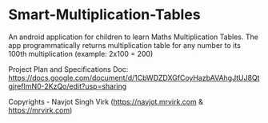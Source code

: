 # Smart-Multiplication-Tables
An android application for children to learn Maths Multiplication Tables. The app programmatically returns multiplication table for any number to its 100th multiplication (example: 2x100 = 200)

Project Plan and Specifications Doc: https://docs.google.com/document/d/1CbWDZDXGfCoyHazbAVAhgJtUJ8QtgjrefImN0-2KzQo/edit?usp=sharing



Copyrights - Navjot Singh Virk (https://navjot.mrvirk.com & https://mrvirk.com)
